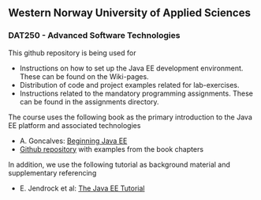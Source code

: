 ## Western Norway University of Applied Sciences
### DAT250 - Advanced Software Technologies


This github repository is being used for

* Instructions on how to set up the Java EE development environment. These can be found on the Wiki-pages.
* Distribution of code and project examples related for lab-exercises.  
* Instructions related to the mandatory programming assignments. These can be found in the assignments directory.

The course uses the following book as the primary introduction to the Java EE platform and associated technologies

* A. Goncalves: [Beginning Java EE](https://www.apress.com/us/book/9781430246268)
* [Github repository](https://github.com/Apress/beg-java-ee-7) with examples from the book chapters

In addition, we use the following tutorial as background material and supplementary referencing

* E. Jendrock et al: [The Java EE Tutorial](https://docs.oracle.com/javaee/7/tutorial/)
